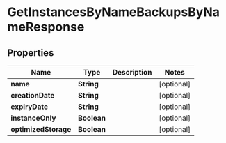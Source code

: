 

# GetInstancesByNameBackupsByNameResponse


## Properties

| Name | Type | Description | Notes |
|------------ | ------------- | ------------- | -------------|
|**name** | **String** |  |  [optional] |
|**creationDate** | **String** |  |  [optional] |
|**expiryDate** | **String** |  |  [optional] |
|**instanceOnly** | **Boolean** |  |  [optional] |
|**optimizedStorage** | **Boolean** |  |  [optional] |



